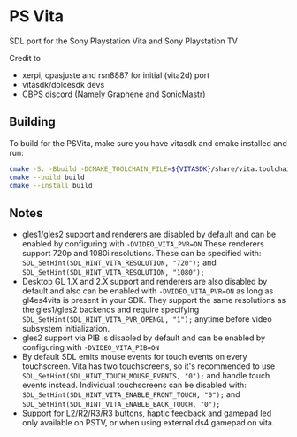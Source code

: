 PS Vita
=======
SDL port for the Sony Playstation Vita and Sony Playstation TV

Credit to
* xerpi, cpasjuste and rsn8887 for initial (vita2d) port
* vitasdk/dolcesdk devs
* CBPS discord (Namely Graphene and SonicMastr)

Building
--------
To build for the PSVita, make sure you have vitasdk and cmake installed and run:
```sh
cmake -S. -Bbuild -DCMAKE_TOOLCHAIN_FILE=${VITASDK}/share/vita.toolchain.cmake -DCMAKE_BUILD_TYPE=Release
cmake --build build
cmake --install build
```


Notes
-----
* gles1/gles2 support and renderers are disabled by default and can be enabled by configuring with `-DVIDEO_VITA_PVR=ON`
  These renderers support 720p and 1080i resolutions. These can be specified with:
  `SDL_SetHint(SDL_HINT_VITA_RESOLUTION, "720");` and `SDL_SetHint(SDL_HINT_VITA_RESOLUTION, "1080");`
* Desktop GL 1.X and 2.X support and renderers are also disabled by default and also can be enabled with `-DVIDEO_VITA_PVR=ON` as long as gl4es4vita is present in your SDK.
  They support the same resolutions as the gles1/gles2 backends and require specifying `SDL_SetHint(SDL_HINT_VITA_PVR_OPENGL, "1");`
  anytime before video subsystem initialization.
* gles2 support via PIB is disabled by default and can be enabled by configuring with `-DVIDEO_VITA_PIB=ON`
* By default SDL emits mouse events for touch events on every touchscreen.
  Vita has two touchscreens, so it's recommended to use `SDL_SetHint(SDL_HINT_TOUCH_MOUSE_EVENTS, "0");` and handle touch events instead.
  Individual touchscreens can be disabled with:
  `SDL_SetHint(SDL_HINT_VITA_ENABLE_FRONT_TOUCH, "0");` and `SDL_SetHint(SDL_HINT_VITA_ENABLE_BACK_TOUCH, "0");`
* Support for L2/R2/R3/R3 buttons, haptic feedback and gamepad led only available on PSTV, or when using external ds4 gamepad on vita.
